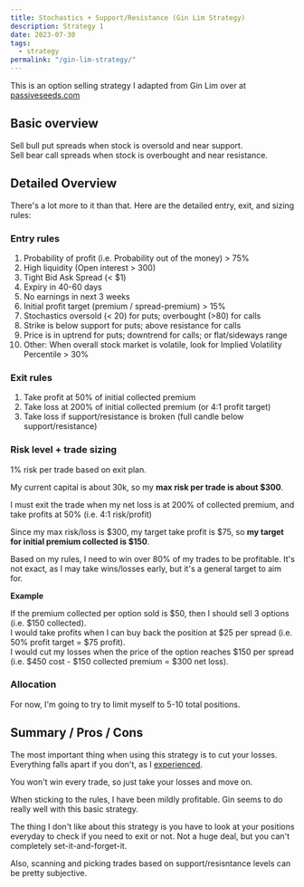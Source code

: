 ```yaml
---
title: Stochastics + Support/Resistance (Gin Lim Strategy)
description: Strategy 1
date: 2023-07-30
tags:
  - strategy
permalink: "/gin-lim-strategy/"
---
```

This is an option selling strategy I adapted from Gin Lim over at <a href="https://passiveseeds.com/">passiveseeds.com</a>

## Basic overview
Sell bull put spreads when stock is oversold and near support.  
Sell bear call spreads when stock is overbought and near resistance.

## Detailed Overview
There's a lot more to it than that.  Here are the detailed entry, exit, and sizing rules:

### Entry rules
1. Probability of profit (i.e. Probability out of the money) > 75%
1. High liquidity (Open interest > 300)
1. Tight Bid Ask Spread (< $1)
1. Expiry in 40-60 days
1. No earnings in next 3 weeks
1. Initial profit target (premium / spread-premium) > 15% 
1. Stochastics oversold (< 20) for puts; overbought (>80) for calls
1. Strike is below support for puts; above resistance for calls
1. Price is in uptrend for puts; downtrend for calls; or flat/sideways range
1. Other: When overall stock market is volatile, look for Implied Volatility Percentile > 30%

### Exit rules
1. Take profit at 50% of initial collected premium 
2. Take loss at 200% of initial collected premium (or 4:1 profit target)
3. Take loss if support/resistance is broken (full candle below support/resistance)


### Risk level + trade sizing
1% risk per trade based on exit plan.  

My current capital is about 30k, so my **max risk per trade is about $300**.

I must exit the trade when my net loss is at 200% of collected premium, and take profits at 50% (i.e. 4:1 risk/profit)

Since my max risk/loss is $300, my target take profit is $75, so **my target for initial premium collected is $150**. 

Based on my rules, I need to win over 80% of my trades to be profitable.  It's not exact, as I may take wins/losses early, but it's a general target to aim for.

**Example**

If the premium collected per option sold is $50, then I should sell 3 options (i.e. $150 collected).  
I would take profits when I can buy back the position at $25 per spread (i.e. 50% profit target = $75 profit).  
I would cut my losses when the price of the option reaches $150 per spread (i.e. $450 cost - $150 collected premium = $300 net loss).

### Allocation
For now, I'm going to try to limit myself to 5-10 total positions.

## Summary / Pros / Cons
The most important thing when using this strategy is to cut your losses.  Everything falls apart if you don't, as I <a href="/how-i-lost-2-986-in-july-2023-trading-options/">experienced</a>.

You won't win every trade, so just take your losses and move on.

When sticking to the rules, I have been mildly profitable.  Gin seems to do really well with this basic strategy.

The thing I don't like about this strategy is you have to look at your positions everyday to check if you need to exit or not.  Not a huge deal, but you can't completely set-it-and-forget-it. 

Also, scanning and picking trades based on support/resisntance levels can be pretty subjective.
